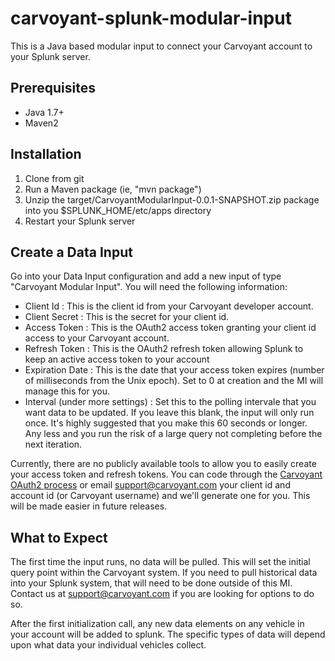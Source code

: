 # carvoyant-splunk-modular-input
This is a Java based modular input to connect your Carvoyant account to your Splunk server.

## Prerequisites
* Java 1.7+
* Maven2

## Installation
1. Clone from git
2. Run a Maven package (ie, "mvn package")
3. Unzip the target/CarvoyantModularInput-0.0.1-SNAPSHOT.zip package into you $SPLUNK_HOME/etc/apps directory
4. Restart your Splunk server

## Create a Data Input
Go into your Data Input configuration and add a new input of type "Carvoyant Modular Input". You will need the following information:

* Client Id : This is the client id from your Carvoyant developer account.
* Client Secret : This is the secret for your client id.
* Access Token : This is the OAuth2 access token granting your client id access to your Carvoyant account.
* Refresh Token : This is the OAuth2 refresh token allowing Splunk to keep an active access token to your account
* Expiration Date : This is the date that your access token expires (number of milliseconds from the Unix epoch). Set to 0 at creation and the MI will manage this for you.
* Interval (under more settings) : Set this to the polling intervale that you want data to be updated. If you leave this blank, the input will only run once. It's highly suggested that you make this 60 seconds or longer. Any less and you run the risk of a large query not completing before the next iteration.

Currently, there are no publicly available tools to allow you to easily create your access token and refresh tokens. You can code through the [Carvoyant OAuth2 process](http://docs.carvoyant.com/en/latest/getting-started/oauth2-delegated-access.html) or email support@carvoyant.com your client id and account id (or Carvoyant username) and we'll generate one for you. This will be made easier in future releases.

## What to Expect
The first time the input runs, no data will be pulled. This will set the initial query point within the Carvoyant system. If you need to pull historical data into your Splunk system, that will need to be done outside of this MI. Contact us at support@carvoyant.com if you are looking for options to do so.

After the first initialization call, any new data elements on any vehicle in your account will be added to splunk. The specific types of data will depend upon what data your individual vehicles collect.